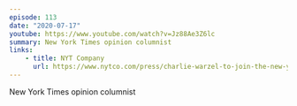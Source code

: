 ```yaml
---
episode: 113
date: "2020-07-17"
youtube: https://www.youtube.com/watch?v=Jz88Ae3Z6lc
summary: New York Times opinion columnist
links:
    - title: NYT Company
      url: https://www.nytco.com/press/charlie-warzel-to-join-the-new-york-times-opinion-pages/
---
```


New York Times opinion columnist
